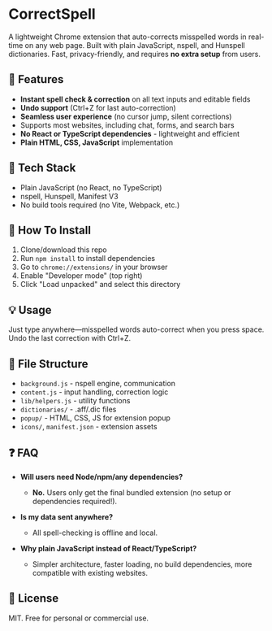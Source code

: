 # CorrectSpell

A lightweight Chrome extension that auto-corrects misspelled words in real-time on any web page. Built with plain JavaScript, nspell, and Hunspell dictionaries. Fast, privacy-friendly, and requires **no extra setup** from users.

## 🚀 Features

- **Instant spell check & correction** on all text inputs and editable fields
- **Undo support** (Ctrl+Z for last auto-correction)
- **Seamless user experience** (no cursor jump, silent corrections)
- Supports most websites, including chat, forms, and search bars
- **No React or TypeScript dependencies** - lightweight and efficient
- **Plain HTML, CSS, JavaScript** implementation

## 🔧 Tech Stack

- Plain JavaScript (no React, no TypeScript)
- nspell, Hunspell, Manifest V3
- No build tools required (no Vite, Webpack, etc.)

## 📝 How To Install

1. Clone/download this repo
2. Run `npm install` to install dependencies
3. Go to `chrome://extensions/` in your browser
4. Enable "Developer mode" (top right)
5. Click "Load unpacked" and select this directory

## 💡 Usage

Just type anywhere—misspelled words auto-correct when you press space. Undo the last correction with Ctrl+Z.

## 📁 File Structure

- `background.js` - nspell engine, communication
- `content.js` - input handling, correction logic
- `lib/helpers.js` - utility functions
- `dictionaries/` - .aff/.dic files
- `popup/` - HTML, CSS, JS for extension popup
- `icons/`, `manifest.json` - extension assets

## ❓ FAQ

- **Will users need Node/npm/any dependencies?**
  - **No.** Users only get the final bundled extension (no setup or dependencies required!).

- **Is my data sent anywhere?**
  - All spell-checking is offline and local.

- **Why plain JavaScript instead of React/TypeScript?**
  - Simpler architecture, faster loading, no build dependencies, more compatible with existing websites.

## 📄 License

MIT. Free for personal or commercial use.